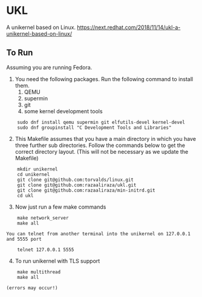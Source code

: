 # UKL

A unikernel based on Linux.
https://next.redhat.com/2018/11/14/ukl-a-unikernel-based-on-linux/

## To Run

Assuming you are running Fedora.

1. You need the following packages. Run the following command to install them.
	1. QEMU
	2. supermin
	3. git
	4. some kernel development tools
```
    sudo dnf install qemu supermin git elfutils-devel kernel-devel
    sudo dnf groupinstall "C Development Tools and Libraries"
```

2. This Makefile assumes that you have a main directory in which you have three further sub directories. Follow the commands below to get the correct directory layout. (This will not be necessary as we update the Makefile)
```
    mkdir unikernel
    cd unikernel
    git clone git@github.com:torvalds/linux.git
    git clone git@github.com:razaaliraza/ukl.git
    git clone git@github.com:razaaliraza/min-initrd.git
    cd ukl
```

3. Now just run a few make commands
```
    make network_server
    make all
```
    You can telnet from another terminal into the unikernel on 127.0.0.1 and 5555 port
```
    telnet 127.0.0.1 5555
```

4. To run unikernel with TLS support
```
    make multithread
    make all
```
    (errors may occur!)
